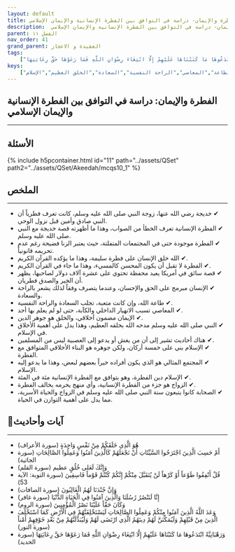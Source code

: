 ```yaml
---
layout: default
title: الفطرة والإيمان- دراسة في التوافق بين الفطرة الإنسانية والإيمان الإسلامي
description:  الفطرة والإيمان- دراسة في التوافق بين الفطرة الإنسانية والإيمان الإسلامي
parent: الفصل ١١
nav_order: 41
grand_parent: العقيدة و الاعجاز
tags: 
    ["هُوَ الَّذِي خَلَقَكُمْ مِنْ نَفْسٍ وَاحِدَةٍ","أَمْ حَسِبَ الَّذِينَ اجْتَرَحُوا السَّيِّئَاتِ أَنْ نَجْعَلَهُمْ كَالَّذِينَ آمَنُوا وَعَمِلُوا الصَّالِحَاتِ","وَإِنَّكَ لَعَلى خُلُقٍ عظيم","قُلْ أَنْفِقُوا طَوْعاً أَوْ كَرْهاً لَنْ يُتَقَبَّلَ مِنْكُمْ إِنَّكُمْ كُنْتُمْ قَوْماً فَاسِقِينَ","وَإِنَّ جُنْدَنَا لَهُمُ الْغَالِبُونَ","إِنَّا لَنَنْصُرُ رُسُلَنَا وَالَّذِينَ آمَنُوا فِي الْحَيَاةِ الدُّنْيَا","وَكَانَ حَقّاً عَلَيْنَا نَصْرُ الْمُؤْمِنِينَ","وَعَدَ اللَّهُ الَّذِينَ آمَنُوا مِنْكُمْ وَعَمِلُوا الصَّالِحَاتِ لَيَسْتَخْلِفَنَّهُمْ فِي الْأَرْضِ كَمَا اسْتَخْلَفَ الَّذِينَ مِنْ قَبْلِهِمْ وَلَيُمَكِّنَنَّ لَهُمْ دِينَهُمُ الَّذِي ارْتَضَى لَهُمْ وَلَيُبَدِّلَنَّهُمْ مِنْ بَعْدِ خَوْفِهِمْ أَمْناً","وَرَهْبَانِيَّةً ابْتَدَعُوهَا مَا كَتَبْنَاهَا عَلَيْهِمْ إِلَّا ابْتِغَاءَ رِضْوَانِ اللَّهِ فَمَا رَعَوْهَا حَقَّ رِعَايَتِهَا"]
keys:
    ["الفطرة","الإيمان","الأخلاق","القرآن الكريم","السنة النبوية","خديجة رضي الله عنها","الزواج","الصحابة","المجتمع المثالي","الطاعة","المعاصي","الراحة النفسية","السعادة","الخلق العظيم","الإسلام"]
---
```

## ‏الفطرة والإيمان: دراسة في التوافق بين الفطرة الإنسانية والإيمان الإسلامي
***
## الأسئلة 
{% include h5pcontainer.html id="11" path="../assets/QSet" path2="../assets/QSet/Akeedah/mcqs10_1" %}
## الملخص
***
- ‏✔ خديجة رضي الله عنها، زوجة النبي صلى الله عليه وسلم، كانت تعرف فطرياً أن النبي صادق وأمين قبل نزول الوحي. 
- ‏✔ الفطرة الإنسانية تعرف الخطأ من الصواب، وهذا ما أظهرته قصة خديجة مع النبي صلى الله عليه وسلم. 
- ‏✔ الفطرة موجودة حتى في المجتمعات المتفلتة، حيث يعتبر الزنا فضيحة رغم عدم تحريمه قانونياً. 
- ‏✔ الله خلق الإنسان على فطرة سليمة، وهذا ما يؤكده القرآن الكريم. 
- ‏✔ الفطرة لا تقبل أن يكون المحسن كالمسيء، وهذا ما جاء في القرآن الكريم. 
- ‏✔ قصة سائق في أمريكا يعيد محفظة تحتوي على عشرة آلاف دولار لصاحبها، يظهر أن الخير والصدق فطريان. 
- ‏✔ الإنسان مبرمج على الحق والإحسان، وعندما يتصرف وفقاً لذلك يشعر بالراحة والسعادة. 
- ‏✔ طاعة الله، وإن كانت متعبة، تجلب السعادة والراحة النفسية. 
- ‏✔ المعاصي تسبب الانهيار الداخلي والكآبة، حتى لو لم يعلم بها أحد. 
- ‏✔ الإيمان مضمون أخلاقي، والخلق هو جوهر الدين. 
- ‏✔ النبي صلى الله عليه وسلم مدحه الله بخلقه العظيم، وهذا يدل على أهمية الأخلاق في الإسلام. 
- ‏✔ هناك أحاديث تشير إلى أن من يغش أو يدعو إلى العصبية ليس من المسلمين. 
- ‏✔ الإسلام بني على خمسة أركان، ولكن جوهره هو البناء الأخلاقي المتوافق مع الفطرة. 
- ‏✔ المجتمع المثالي هو الذي يكون أفراده خيراً بعضهم لبعض، وهذا ما يدعو إليه الإسلام. 
- ‏✔ الإسلام دين الفطرة، وهو يتوافق مع الفطرة الإنسانية مئة في المئة. 
- ‏✔ الزواج هو جزء من الفطرة الإنسانية، وأي منهج يحرمه يخالف الفطرة. 
- ‏✔ الصحابة كانوا يتبعون سنة النبي صلى الله عليه وسلم في الزواج والحياة الأسرية، مما يدل على أهمية التوازن في الحياة. 

## 📜آيات وأحاديث
***
- ‏هُوَ الَّذِي خَلَقَكُمْ مِنْ نَفْسٍ وَاحِدَةٍ (سورة الأعراف)
- ‏أَمْ حَسِبَ الَّذِينَ اجْتَرَحُوا السَّيِّئَاتِ أَنْ نَجْعَلَهُمْ كَالَّذِينَ آمَنُوا وَعَمِلُوا الصَّالِحَاتِ (سورة الجاثية)
- ‏وَإِنَّكَ لَعَلى خُلُقٍ عظيم (سورة القلم)
- ‏قُلْ أَنْفِقُوا طَوْعاً أَوْ كَرْهاً لَنْ يُتَقَبَّلَ مِنْكُمْ إِنَّكُمْ كُنْتُمْ قَوْماً فَاسِقِينَ (سورة التوبة: الآية 53)
- ‏وَإِنَّ جُنْدَنَا لَهُمُ الْغَالِبُونَ (سورة الصافات)
- ‏إِنَّا لَنَنْصُرُ رُسُلَنَا وَالَّذِينَ آمَنُوا فِي الْحَيَاةِ الدُّنْيَا (سورة غافر)
- ‏وَكَانَ حَقّاً عَلَيْنَا نَصْرُ الْمُؤْمِنِينَ (سورة الروم)
- ‏وَعَدَ اللَّهُ الَّذِينَ آمَنُوا مِنْكُمْ وَعَمِلُوا الصَّالِحَاتِ لَيَسْتَخْلِفَنَّهُمْ فِي الْأَرْضِ كَمَا اسْتَخْلَفَ الَّذِينَ مِنْ قَبْلِهِمْ وَلَيُمَكِّنَنَّ لَهُمْ دِينَهُمُ الَّذِي ارْتَضَى لَهُمْ وَلَيُبَدِّلَنَّهُمْ مِنْ بَعْدِ خَوْفِهِمْ أَمْناً (سورة النور)
- ‏وَرَهْبَانِيَّةً ابْتَدَعُوهَا مَا كَتَبْنَاهَا عَلَيْهِمْ إِلَّا ابْتِغَاءَ رِضْوَانِ اللَّهِ فَمَا رَعَوْهَا حَقَّ رِعَايَتِهَا (سورة الحديد)

